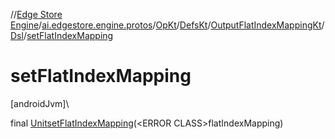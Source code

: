 //[Edge Store Engine](../../../../../../index.md)/[ai.edgestore.engine.protos](../../../../index.md)/[OpKt](../../../index.md)/[DefsKt](../../index.md)/[OutputFlatIndexMappingKt](../index.md)/[Dsl](index.md)/[setFlatIndexMapping](set-flat-index-mapping.md)

# setFlatIndexMapping

[androidJvm]\

final [Unit](https://kotlinlang.org/api/latest/jvm/stdlib/kotlin/-unit/index.html)[setFlatIndexMapping](set-flat-index-mapping.md)(&lt;ERROR CLASS&gt;flatIndexMapping)
